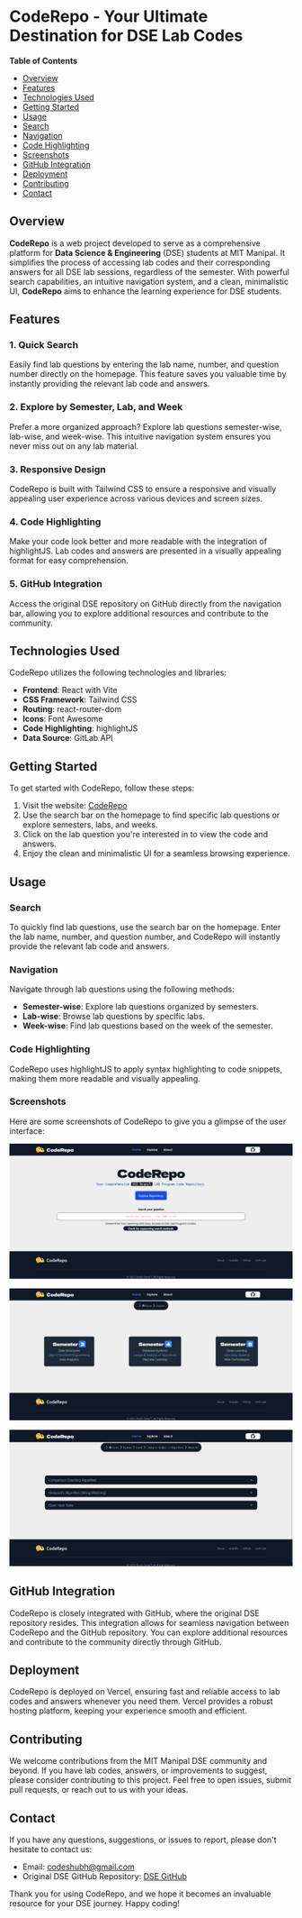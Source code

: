 # CodeRepo - Your Ultimate Destination for DSE Lab Codes

**Table of Contents**
- [Overview](#overview)
- [Features](#features)
- [Technologies Used](#technologies-used)
- [Getting Started](#getting-started)
- [Usage](#usage)
- [Search](#search)
- [Navigation](#navigation)
- [Code Highlighting](#code-highlighting)
- [Screenshots](#screenshots)
- [GitHub Integration](#github-integration)
- [Deployment](#deployment)
- [Contributing](#contributing)
- [Contact](#contact)

## Overview

**CodeRepo** is a web project developed to serve as a comprehensive platform for **Data Science & Engineering** (DSE) students at MIT Manipal. It simplifies the process of accessing lab codes and their corresponding answers for all DSE lab sessions, regardless of the semester. With powerful search capabilities, an intuitive navigation system, and a clean, minimalistic UI, **CodeRepo** aims to enhance the learning experience for DSE students.

## Features

### 1. Quick Search
Easily find lab questions by entering the lab name, number, and question number directly on the homepage. This feature saves you valuable time by instantly providing the relevant lab code and answers.

### 2. Explore by Semester, Lab, and Week
Prefer a more organized approach? Explore lab questions semester-wise, lab-wise, and week-wise. This intuitive navigation system ensures you never miss out on any lab material.

### 3. Responsive Design
CodeRepo is built with Tailwind CSS to ensure a responsive and visually appealing user experience across various devices and screen sizes.

### 4. Code Highlighting
Make your code look better and more readable with the integration of highlightJS. Lab codes and answers are presented in a visually appealing format for easy comprehension.

### 5. GitHub Integration
Access the original DSE repository on GitHub directly from the navigation bar, allowing you to explore additional resources and contribute to the community.

## Technologies Used

CodeRepo utilizes the following technologies and libraries:

- **Frontend**: React with Vite
- **CSS Framework**: Tailwind CSS
- **Routing**: react-router-dom
- **Icons**: Font Awesome
- **Code Highlighting**: highlightJS
- **Data Source**: GitLab API

## Getting Started

To get started with CodeRepo, follow these steps:

1. Visit the website: [CodeRepo](https://dsecoderepo.vercel.app/)
2. Use the search bar on the homepage to find specific lab questions or explore semesters, labs, and weeks.
3. Click on the lab question you're interested in to view the code and answers.
4. Enjoy the clean and minimalistic UI for a seamless browsing experience.

## Usage

### Search

To quickly find lab questions, use the search bar on the homepage. Enter the lab name, number, and question number, and CodeRepo will instantly provide the relevant lab code and answers.

### Navigation

Navigate through lab questions using the following methods:

- **Semester-wise**: Explore lab questions organized by semesters.
- **Lab-wise**: Browse lab questions by specific labs.
- **Week-wise**: Find lab questions based on the week of the semester.

### Code Highlighting

CodeRepo uses highlightJS to apply syntax highlighting to code snippets, making them more readable and visually appealing.

### Screenshots

Here are some screenshots of CodeRepo to give you a glimpse of the user interface:

![Alt text](image.png) 

![Alt text](image-1.png)

![Alt text](image-2.png)

## GitHub Integration

CodeRepo is closely integrated with GitHub, where the original DSE repository resides. This integration allows for seamless navigation between CodeRepo and the GitHub repository. You can explore additional resources and contribute to the community directly through GitHub.

## Deployment

CodeRepo is deployed on Vercel, ensuring fast and reliable access to lab codes and answers whenever you need them. Vercel provides a robust hosting platform, keeping your experience smooth and efficient.

## Contributing

We welcome contributions from the MIT Manipal DSE community and beyond. If you have lab codes, answers, or improvements to suggest, please consider contributing to this project. Feel free to open issues, submit pull requests, or reach out to us with your ideas.

## Contact

If you have any questions, suggestions, or issues to report, please don't hesitate to contact us:

- Email: [codeshubh@gmail.com](mailto:codeshubh@gmail.com)
- Original DSE GitHub Repository: [DSE GitHub](https://github.com/shrudex/DSE)

Thank you for using CodeRepo, and we hope it becomes an invaluable resource for your DSE journey. Happy coding!

